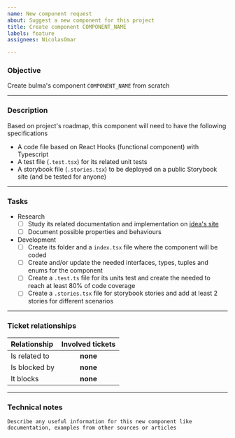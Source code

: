 ```yaml
---
name: New component request
about: Suggest a new component for this project
title: Create component COMPONENT_NAME
labels: feature
assignees: NicolasOmar

---
```


### Objective 
Create bulma's component `COMPONENT_NAME` from scratch

---

### Description 
Based on project's roadmap, this component will need to have the following specifications
- A code file based on React Hooks (functional component) with Typescript
- A test file (`.test.tsx`) for its related unit tests
- A storybook file (`.stories.tsx`) to be deployed on a public Storybook site (and be tested for anyone)

---

### Tasks 
- Research 
  - [ ] Study its related documentation and implementation on [idea's site](INSERT_DOCUMENTATION_SITE_EXAMPLE)
  - [ ] Document possible properties and behaviours
- Development 
  - [ ] Create its folder and a `index.tsx` file where the component will be coded
  - [ ] Create and/or update the needed interfaces, types, tuples and enums for the component
  - [ ] Create a `.test.ts` file for its units test and create the needed to reach at least 80% of code coverage
  - [ ] Create a `.stories.tsx` file for storybook stories and add at least 2 stories for different scenarios

---

### Ticket relationships 
| Relationship | Involved tickets | 
| :--- | :---: | 
| Is related to | **none** 
| Is blocked by | **none** 
| It blocks |  **none**

---

### Technical notes 
`Describe any useful information for this new component like documentation, examples from other sources or articles`
